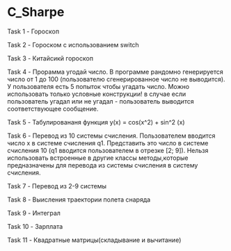# С_Sharpe
Task 1 - Гороскоп

Task 2 - Гороском с использованием switch

Task 3 - Китайсикй гороскоп

Task 4 - Прорамма угодай число. В программе рандомно генерируется число от 1 до 100 (пользователю сгенерированное число не выводится). У пользователя есть 5 попыток чтобы угадать число. Можно использовать только условные конструкции! в случае если пользователь угадал или не угадал - пользователь выводится соответствующее сообщение. 

Task 5 - Табулировананя функция y(x) = cos(x^2) + sin^2 (x)

Task 6 - Перевод из 10 системы счисления. Пользователем вводится число x в системе счисления q1. Представить это число в системе счисления 10 (q1 вводится пользователем в отрезке [2; 9]). Нельзя использовать встроенные в другие классы методы,которые предназначены для перевода из системы счисления в систему счисления.

Task 7 - Перевод из 2-9 системы 

Task 8 - Выисления траектории полета снаряда

Task 9 - Интеграл

Task 10 - Зарплата

Task 11 - Квадратные матрицы(складывание и вычитание)
